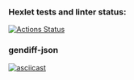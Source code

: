 ### Hexlet tests and linter status:
[![Actions Status](https://github.com/purple-jabba/frontend-project-46/workflows/hexlet-check/badge.svg)](https://github.com/purple-jabba/frontend-project-46/actions)
### gendiff-json
[![asciicast](https://asciinema.org/a/n9SnMnv45pvJRC83Rm4sQfIg2.svg)](https://asciinema.org/a/n9SnMnv45pvJRC83Rm4sQfIg2)
